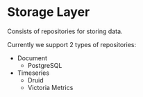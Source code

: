 # Storage Layer
Consists of repositories for storing data.

Currently we support 2 types of repositories:
- Document
    - PostgreSQL
- Timeseries
    - Druid
    - Victoria Metrics
